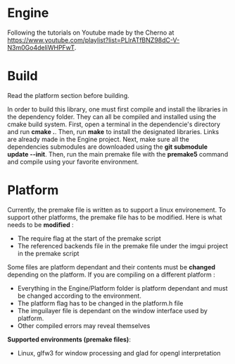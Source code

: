 # Engine

Following the tutorials on Youtube made by the Cherno at https://www.youtube.com/playlist?list=PLlrATfBNZ98dC-V-N3m0Go4deliWHPFwT.

# Build

Read the platform section before building.

In order to build this library, one must first compile and install the libraries in the dependency folder. They can all be compiled and installed using the cmake build system. First, open a terminal in the dependencie's directory and run <b>cmake .</b>. Then, run <b>make</b> to install the designated libraries. Links are already made in the Engine project. Next, make sure all the dependencies submodules are downloaded using the <b>git submodule update --init</b>. Then, run the main premake file with the <b>premake5</b> command and compile using your favorite environment.

# Platform

Currently, the premake file is written as to support a linux environement. To support other platforms, the premake file has to be modified. Here is what needs to be <b>modified</b> :

- The require flag at the start of the premake script
- The referenced backends file in the premake file under the imgui project in the premake script

Some files are platform dependant and their contents must be <b>changed</b> depending on the platform. If you are compiling on a different platform :

- Everything in the Engine/Platform folder is platform dependant and must be changed according to the environment.
- The platform flag has to be changed in the platform.h file
- The imguilayer file is dependant on the window interface used by platform.
- Other compiled errors may reveal themselves

<b>Supported environments (premake files)</b>:
- Linux, glfw3 for window processing and glad for opengl interpretation
